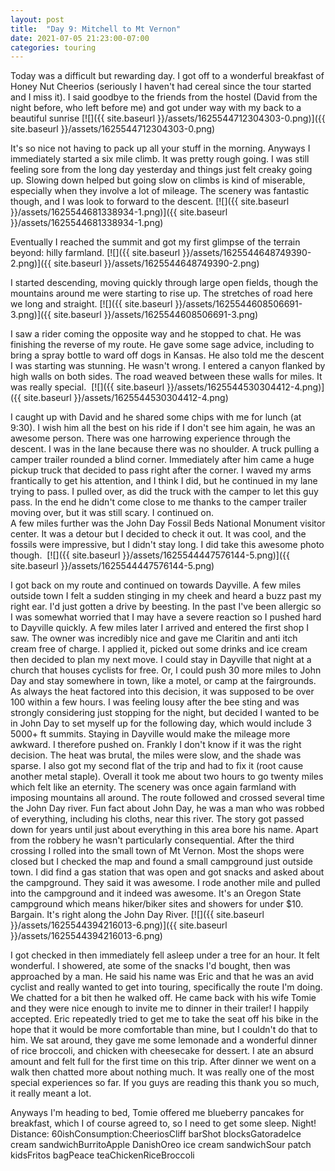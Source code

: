 ```yaml
---
layout: post
title:  "Day 9: Mitchell to Mt Vernon"
date: 2021-07-05 21:23:00-07:00
categories: touring
---
```

Today was a difficult but rewarding day. I got off to a wonderful breakfast of Honey Nut Cheerios (seriously I haven't had cereal since the tour started and I miss it). I said goodbye to the friends from the hostel (David from the night before, who left before me) and got under way with my back to a beautiful sunrise
[![]({{ site.baseurl }}/assets/1625544712304303-0.png)]({{ site.baseurl }}/assets/1625544712304303-0.png)
  
It's so nice not having to pack up all your stuff in the morning. Anyways I immediately started a six mile climb. It was pretty rough going. I was still feeling sore from the long day yesterday and things just felt creaky going up. Slowing down helped but going slow on climbs is kind of miserable, especially when they involve a lot of mileage. The scenery was fantastic though, and I was look to forward to the descent.
[![]({{ site.baseurl }}/assets/1625544681338934-1.png)]({{ site.baseurl }}/assets/1625544681338934-1.png)
  
Eventually I reached the summit and got my first glimpse of the terrain beyond: hilly farmland.
[![]({{ site.baseurl }}/assets/1625544648749390-2.png)]({{ site.baseurl }}/assets/1625544648749390-2.png)
  
I started descending, moving quickly through large open fields, though the mountains around me were starting to rise up. The stretches of road here we long and straight.
[![]({{ site.baseurl }}/assets/1625544608506691-3.png)]({{ site.baseurl }}/assets/1625544608506691-3.png)
  
I saw a rider coming the opposite way and he stopped to chat. He was finishing the reverse of my route. He gave some sage advice, including to bring a spray bottle to ward off dogs in Kansas. He also told me the descent I was starting was stunning. He wasn't wrong. I entered a canyon flanked by high walls on both sides. The road weaved between these walls for miles. It was really special. 
[![]({{ site.baseurl }}/assets/1625544530304412-4.png)]({{ site.baseurl }}/assets/1625544530304412-4.png)
  
I caught up with David and he shared some chips with me for lunch (at 9:30). I wish him all the best on his ride if I don't see him again, he was an awesome person. There was one harrowing experience through the descent. I was in the lane because there was no shoulder. A truck pulling a camper trailer rounded a blind corner. Immediately after him came a huge pickup truck that decided to pass right after the corner. I waved my arms frantically to get his attention, and I think I did, but he continued in my lane trying to pass. I pulled over, as did the truck with the camper to let this guy pass. In the end he didn't come close to me thanks to the camper trailer moving over, but it was still scary. I continued on.  
A few miles further was the John Day Fossil Beds National Monument visitor center. It was a detour but I decided to check it out. It was cool, and the fossils were impressive, but I didn't stay long. I did take this awesome photo though. 
[![]({{ site.baseurl }}/assets/1625544447576144-5.png)]({{ site.baseurl }}/assets/1625544447576144-5.png)
  
I got back on my route and continued on towards Dayville. A few miles outside town I felt a sudden stinging in my cheek and heard a buzz past my right ear. I'd just gotten a drive by beesting. In the past I've been allergic so I was somewhat worried that I may have a severe reaction so I pushed hard to Dayville quickly. A few miles later I arrived and entered the first shop I saw. The owner was incredibly nice and gave me Claritin and anti itch cream free of charge. I applied it, picked out some drinks and ice cream then decided to plan my next move. I could stay in Dayville that night at a church that houses cyclists for free. Or, I could push 30 more miles to John Day and stay somewhere in town, like a motel, or camp at the fairgrounds. As always the heat factored into this decision, it was supposed to be over 100 within a few hours. I was feeling lousy after the bee sting and was strongly considering just stopping for the night, but decided I wanted to be in John Day to set myself up for the following day, which would include 3 5000+ ft summits. Staying in Dayville would make the mileage more awkward. I therefore pushed on. Frankly I don't know if it was the right decision. The heat was brutal, the miles were slow, and the shade was sparse. I also got my second flat of the trip and had to fix it (root cause another metal staple). Overall it took me about two hours to go twenty miles which felt like an eternity. The scenery was once again farmland with imposing mountains all around. The route followed and crossed several time the John Day river. Fun fact about John Day, he was a man who was robbed of everything, including his cloths, near this river. The story got passed down for years until just about everything in this area bore his name. Apart from the robbery he wasn't particularly consequential. After the third crossing I rolled into the small town of Mt Vernon. Most the shops were closed but I checked the map and found a small campground just outside town. I did find a gas station that was open and got snacks and asked about the campground. They said it was awesome. I rode another mile and pulled into the campground and it indeed was awesome. It's an Oregon State campground which means hiker/biker sites and showers for under $10. Bargain. It's right along the John Day River.
[![]({{ site.baseurl }}/assets/1625544394216013-6.png)]({{ site.baseurl }}/assets/1625544394216013-6.png)
  
I got checked in then immediately fell asleep under a tree for an hour. It felt wonderful. I showered, ate some of the snacks I'd bought, then was approached by a man. He said his name was Eric and that he was an avid cyclist and really wanted to get into touring, specifically the route I'm doing. We chatted for a bit then he walked off. He came back with his wife Tomie and they were nice enough to invite me to dinner in their trailer! I happily accepted. Eric repeatedly tried to get me to take the seat off his bike in the hope that it would be more comfortable than mine, but I couldn't do that to him. We sat around, they gave me some lemonade and a wonderful dinner of rice broccoli, and chicken with cheesecake for dessert. I ate an absurd amount and felt full for the first time on this trip. After dinner we went on a walk then chatted more about nothing much. It was really one of the most special experiences so far. If you guys are reading this thank you so much, it really meant a lot.   
  
Anyways I'm heading to bed, Tomie offered me blueberry pancakes for breakfast, which I of course agreed to, so I need to get some sleep. Night!  
Distance: 60ishConsumption:CheeriosCliff barShot blocksGatoradeIce cream sandwichBurritoApple DanishOreo ice cream sandwichSour patch kidsFritos bagPeace teaChickenRiceBroccoli
